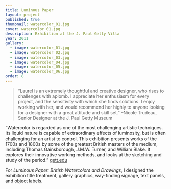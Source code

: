 ```yaml
---
title: Luminous Paper
layout: project
published: true
thumbnail: watercolor_01.jpg
cover: watercolor_01.jpg
description: Exhibition at the J. Paul Getty Villa
year: 2011
gallery: 
  - image: watercolor_01.jpg
  - image: watercolor_02.jpg
  - image: watercolor_03.jpg
  - image: watercolor_04.jpg
  - image: watercolor_05.jpg
  - image: watercolor_06.jpg
order: 8
---
```


> “Laurel is an extremely thoughtful and creative designer, who rises to challenges with aplomb. I appreciate her enthusiasm for every project, and the sensitivity with which she finds solutions. I enjoy working with her, and would recommend her highly to anyone looking for a designer with a great attitude and skill set.” 
	–Nicole Trudeau, Senior Designer at the J. Paul Getty Museum

”Watercolor is regarded as one of the most challenging artistic techniques. Its liquid nature is capable of extraordinary effects of luminosity, but is often challenging for an artist to control. This exhibition presents works of the 1700s and 1800s by some of the greatest British masters of the medium, including Thomas Gainsborough, J.M.W. Turner, and William Blake. It explores their innovative working methods, and looks at the sketching and study of the period.” [gett.edu](http://www.getty.edu/art/exhibitions/luminous_paper/)

For _Luminous Paper: British Watercolors and Drawings_, I designed the exhibition title treatment, gallery graphics, way-finding signage, text panels, and object labels.
